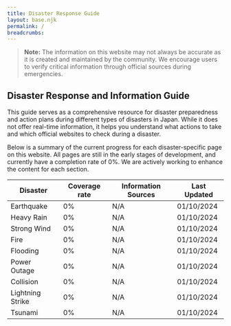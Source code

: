 ```yaml
---
title: Disaster Response Guide
layout: base.njk
permalink: /
breadcrumbs:
---
```


> **Note:** The information on this website may not always be accurate as it is created and maintained by the community. We encourage users to verify critical information through official sources during emergencies.

## Disaster Response and Information Guide

This guide serves as a comprehensive resource for disaster preparedness and action plans during different types of disasters in Japan. While it does not offer real-time information, it helps you understand what actions to take and which official websites to check during a disaster.

Below is a summary of the current progress for each disaster-specific page on this website. All pages are still in the early stages of development, and currently have a completion rate of 0%. We are actively working to enhance the content for each section.

| Disaster         | Coverage rate | Information Sources | Last Updated |
| ---------------- | ------------- | ------------------- | ------------ |
| Earthquake       | 0%            | N/A                 | 01/10/2024   |
| Heavy Rain       | 0%            | N/A                 | 01/10/2024   |
| Strong Wind      | 0%            | N/A                 | 01/10/2024   |
| Fire             | 0%            | N/A                 | 01/10/2024   |
| Flooding         | 0%            | N/A                 | 01/10/2024   |
| Power Outage     | 0%            | N/A                 | 01/10/2024   |
| Collision        | 0%            | N/A                 | 01/10/2024   |
| Lightning Strike | 0%            | N/A                 | 01/10/2024   |
| Tsunami          | 0%            | N/A                 | 01/10/2024   |
